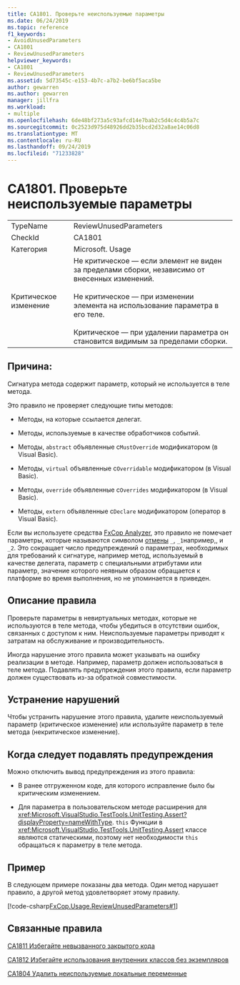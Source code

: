 ```yaml
---
title: CA1801. Проверьте неиспользуемые параметры
ms.date: 06/24/2019
ms.topic: reference
f1_keywords:
- AvoidUnusedParameters
- CA1801
- ReviewUnusedParameters
helpviewer_keywords:
- CA1801
- ReviewUnusedParameters
ms.assetid: 5d73545c-e153-4b7c-a7b2-be6bf5aca5be
author: gewarren
ms.author: gewarren
manager: jillfra
ms.workload:
- multiple
ms.openlocfilehash: 6de48bf273a5c93afcd14e7bab2c5d4c4c4b5a7c
ms.sourcegitcommit: 0c2523d975d48926dd2b35bcd2d32a8ae14c06d8
ms.translationtype: MT
ms.contentlocale: ru-RU
ms.lasthandoff: 09/24/2019
ms.locfileid: "71233828"
---
```

# <a name="ca1801-review-unused-parameters"></a>CA1801. Проверьте неиспользуемые параметры

|||
|-|-|
|TypeName|ReviewUnusedParameters|
|CheckId|CA1801|
|Категория|Microsoft. Usage|
|Критическое изменение|Не критическое — если элемент не виден за пределами сборки, независимо от внесенных изменений.<br /><br /> Не критическое — при изменении элемента на использование параметра в его теле.<br /><br /> Критическое — при удалении параметра он становится видимым за пределами сборки.|

## <a name="cause"></a>Причина:

Сигнатура метода содержит параметр, который не используется в теле метода.

Это правило не проверяет следующие типы методов:

- Методы, на которые ссылается делегат.

- Методы, используемые в качестве обработчиков событий.

- Методы, `abstract` объявленные с`MustOverride` модификатором (в Visual Basic).

- Методы, `virtual` объявленные с`Overridable` модификатором (в Visual Basic).

- Методы, `override` объявленные с`Overrides` модификатором (в Visual Basic).

- Методы, `extern` объявленные с`Declare` модификатором (оператор в Visual Basic).

Если вы используете средства [FxCop Analyzer](install-fxcop-analyzers.md), это правило не помечает параметры, которые называются символом [отмены](/dotnet/csharp/discards) `_`, `_1`например,, и `_2`. Это сокращает число предупреждений о параметрах, необходимых для требований к сигнатуре, например метод, используемый в качестве делегата, параметр с специальными атрибутами или параметр, значение которого неявным образом обращается к платформе во время выполнения, но не упоминается в приведен.

## <a name="rule-description"></a>Описание правила

Проверьте параметры в невиртуальных методах, которые не используются в теле метода, чтобы убедиться в отсутствии ошибок, связанных с доступом к ним. Неиспользуемые параметры приводят к затратам на обслуживание и производительность.

Иногда нарушение этого правила может указывать на ошибку реализации в методе. Например, параметр должен использоваться в теле метода. Подавлять предупреждения этого правила, если параметр должен существовать из-за обратной совместимости.

## <a name="how-to-fix-violations"></a>Устранение нарушений

Чтобы устранить нарушение этого правила, удалите неиспользуемый параметр (критическое изменение) или используйте параметр в теле метода (некритическое изменение).

## <a name="when-to-suppress-warnings"></a>Когда следует подавлять предупреждения

Можно отключить вывод предупреждения из этого правила:

- В ранее отгруженном коде, для которого исправление было бы критическим изменением.

- Для параметра в пользовательском методе расширения для <xref:Microsoft.VisualStudio.TestTools.UnitTesting.Assert?displayProperty=nameWithType>. `this` Функции в <xref:Microsoft.VisualStudio.TestTools.UnitTesting.Assert> классе являются статическими, поэтому нет необходимости `this` обращаться к параметру в теле метода.

## <a name="example"></a>Пример

В следующем примере показаны два метода. Один метод нарушает правило, а другой метод удовлетворяет этому правилу.

[!code-csharp[FxCop.Usage.ReviewUnusedParameters#1](../code-quality/codesnippet/CSharp/ca1801-review-unused-parameters_1.cs)]

## <a name="related-rules"></a>Связанные правила

[CA1811 Избегайте невызванного закрытого кода](../code-quality/ca1811-avoid-uncalled-private-code.md)

[CA1812 Избегайте использования внутренних классов без экземпляров](../code-quality/ca1812-avoid-uninstantiated-internal-classes.md)

[CA1804 Удалить неиспользуемые локальные переменные](../code-quality/ca1804-remove-unused-locals.md)
